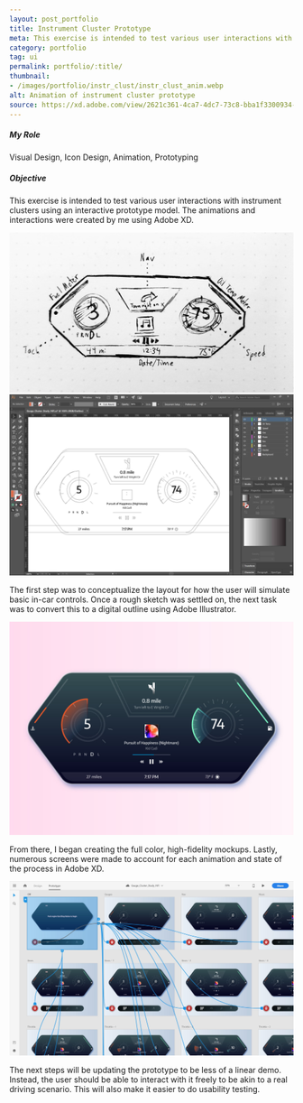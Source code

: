 ```yaml
---
layout: post_portfolio
title: Instrument Cluster Prototype
meta: This exercise is intended to test various user interactions with an instrument cluster using an interactive prototype model.
category: portfolio
tag: ui
permalink: portfolio/:title/
thumbnail: 
- /images/portfolio/instr_clust/instr_clust_anim.webp
alt: Animation of instrument cluster prototype
source: https://xd.adobe.com/view/2621c361-4ca7-4dc7-73c8-bba1f3300934-5010/?fullscreen
---
```


<section>
<h5>My Role</h5>

<p>Visual Design, Icon Design, Animation, Prototyping</p>
</section>

<section>
<h5>Objective</h5>

<p>This exercise is intended to test various user interactions with instrument clusters using an interactive prototype model. The animations and interactions were created by me using Adobe XD.</p>

<div class="lightgallery">
  <a href="/images/portfolio/instr_clust/instr_clust_lofi.jpg"><img src="/images/portfolio/instr_clust/instr_clust_lofi.jpg" alt="Instrument Cluster - Sketch"></a>
</div>

<div class="lightgallery">
  <a href="/images/portfolio/instr_clust/instr_clust_wire.jpg"><img src="/images/portfolio/instr_clust/instr_clust_wire.jpg" alt="Instrument Cluster - Wireframe"></a>
</div>

<p>The first step was to conceptualize the layout for how the user will simulate basic in-car controls. Once a rough sketch was settled on, the next task was to convert this to a digital outline using Adobe Illustrator.</p>

<div class="lightgallery">
  <a href="/images/portfolio/instr_clust/instr_clust_hifi.jpg"><img src="/images/portfolio/instr_clust/instr_clust_hifi.jpg" alt="Instrument Cluster - High-Fidelity Mockups"></a>
</div>

<p>From there, I began creating the full color, high-fidelity mockups. Lastly, numerous screens were made to account for each animation and state of the process in Adobe XD.</p>

<div class="lightgallery">
  <a href="/images/portfolio/instr_clust/instr_clust_mocks.jpg"><img src="/images/portfolio/instr_clust/instr_clust_mocks.jpg" alt="Instrument Cluster - Prototype Mockups"></a>
</div>

<p>The next steps will be updating the prototype to be less of a linear demo. Instead, the user should be able to interact with it freely to be akin to a real driving scenario. This will also make it easier to do usability testing.</p>
</section>